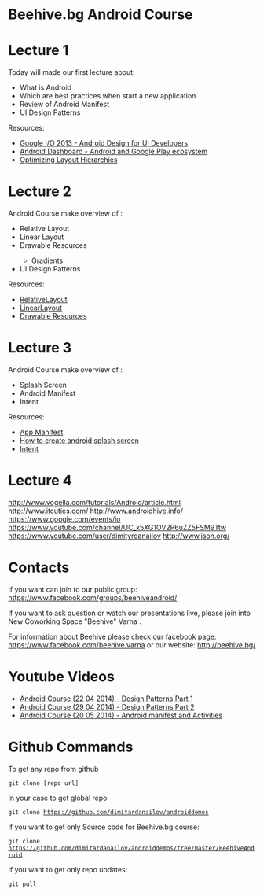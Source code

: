 <h1>Beehive.bg Android Course</h1>

Lecture 1 
=======================
Today will made our first lecture about: 
- What is Android
- Which are best practices when start a new application
- Review of Android Manifest
- UI Design Patterns

Resources:
- <a href="https://www.youtube.com/watch?v=Jl3-lzlzOJI&index=2&list=PLH2J_JZ4HZUt7Z0HH3h7rh_NS-P9EGwsK" target="_blank" title="Google I/O 2013 - Android Design for UI Developers">Google I/O 2013 - Android Design for UI Developers</a>
- <a href="http://developer.android.com/about/dashboards/index.html" target="_blank" title="Android Dashboard - Android and Google Play ecosystem">Android Dashboard - Android and Google Play ecosystem</a>
- <a href="http://developer.android.com/training/improving-layouts/optimizing-layout.html" target="_blank" title="Optimizing Layout Hierarchies">Optimizing Layout Hierarchies</a>

Lecture 2
=======================
Android Course make overview of :
<ul>
<li>Relative Layout</li>
<li>Linear Layout</li>
<li>Drawable Resources</li>
<ul>
<li>Gradients</li>
</ul>
<li>UI Design Patterns</li>
</ul>

Resources:
- <a href="http://developer.android.com/reference/android/widget/RelativeLayout.html" target="_blank" title="RelativeLayout">RelativeLayout</a>
- <a href="http://developer.android.com/reference/android/widget/LinearLayout.html" target="_blank" title="LinearLayout">LinearLayout</a>
- <a href="http://developer.android.com/guide/topics/resources/drawable-resource.html" target="_blank" title="Drawable Resources">Drawable Resources</a>

Lecture 3
=======================
Android Course make overview of :
<ul>
<li>Splash Screen</li>
<li>Android Manifest</li>
<li>Intent</li>
</ul>

Resources:
- <a href="http://developer.android.com/guide/topics/manifest/manifest-intro.html" target="_blank" title="App Manifest">App Manifest</a>
- <a href="http://www.itcuties.com/android/how-to-create-android-splash-screen/" target="_blank" title="How to create android splash screen">How to create android splash screen</a>
- <a href="http://developer.android.com/reference/android/content/Intent.html" target="_blank" title="Intent">Intent</a>

Lecture 4
=======================

http://www.vogella.com/tutorials/Android/article.html
http://www.itcuties.com/
http://www.androidhive.info/
https://www.google.com/events/io
https://www.youtube.com/channel/UC_x5XG1OV2P6uZZ5FSM9Ttw
https://www.youtube.com/user/dimityrdanailov
http://www.json.org/

Contacts
=======================
If you want can join to our public group: 
https://www.facebook.com/groups/beehiveandroid/

If you want to ask question or watch our presentations live, please join into New Coworking Space "Beehive" Varna .

For information about Beehive please check our facebook page: https://www.facebook.com/beehive.varna or our website: http://beehive.bg/

Youtube Videos
=======================

- <a href="https://www.youtube.com/watch?v=nz9-Eralduw" target="_blank" title="Android Course (22 04 2014) - Design Patterns Part 1">Android Course (22 04 2014) - Design Patterns Part 1</a>
- <a href="https://www.youtube.com/watch?v=W0-dJr6oBs0" target="_blank" title="Android Course (29 04 2014) - Design Patterns Part 2">Android Course (29 04 2014) - Design Patterns Part 2</a>
- <a href="https://www.youtube.com/watch?v=OGjVt1BBTnM" target="_blank" title="Android Course (20 05 2014) - Android manifest and Activities">Android Course (20 05 2014) - Android manifest and Activities</a>

Github Commands
=======================
To get any repo from github

<code>git clone [repo url]</code>

In your case to get global repo

<code>git clone https://github.com/dimitardanailov/androiddemos</code>

If you want to get only Source code for Beehive.bg course: 

<code>git clone https://github.com/dimitardanailov/androiddemos/tree/master/BeehiveAndroid</code>

If you want to get only repo updates:

<code>git pull</code>

